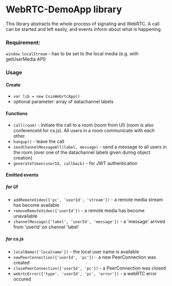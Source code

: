 # WebRTC-DemoApp library
This library abstracts the whole process of signaling and WebRTC.
A call can be started and left easily, and events inform about what is happening.

### Requirement:
  ```window.localStream``` - has to be set to the local media (e.g. with getUserMedia API)

### Usage
#### Create
  * ```var lib = new CsioWebrtcApp()```
  * optional parameter: array of datachannel labels
  
#### Functions
  * ```call(room)``` - initiate the call to a room (room from UI) (room is also conferenceId for cs.js).
                       All users in a room communicate with each other.
  * ```hangup()``` - leave the call
  * ```sendChannelMessageAll(label, message)``` - send a message to all users in the room
                       (over one of the datachannel labels given during object creation)
  * ```generateToken(userId, callback)``` - for JWT authentication

#### Emitted events
##### for UI
  * ```addRemoteVideo({'pc', 'userId', 'stream'})``` - a remote media stream has become available
  * ```removeRemoteVideo({'userId'})``` - a remote media has become unavailable
  * ```channelMessage({'label', 'userId', 'message'})``` - a 'message' arrived from 'userId' on channel 'label'
##### for cs.js
  * ```localName({'localname'})``` - the local user name is available
  * ```newPeerConnection({'userId', 'pc'})``` - a new PeerConnection was created
  * ```closePeerConnection({'userId', 'pc'})``` - a PeerConnection was closed
  * ```webrtcError({'type', 'userId', 'pc', 'error'})``` - a webRTC error occured
